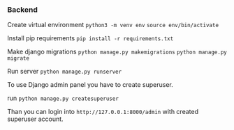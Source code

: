 ### Backend

Create virtual environment
```python3 -m venv env```
```source env/bin/activate```


Install pip requirements
```pip install -r requirements.txt```


Make django migrations
```python manage.py makemigrations```
```python manage.py migrate```


Run server
```python manage.py runserver```

To use Django admin panel you have to create superuser.

run ```python manage.py createsuperuser```

Than you can login into ```http://127.0.0.1:8000/admin``` with created superuser account.